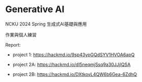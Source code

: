 # Generative AI

NCKU 2024 Spring 生成式AI基礎與應用

作業與個人練習



Report:

- project 1: https://hackmd.io/9sp43ypGQdSYV1HVOA6apQ

- project 2A: https://hackmd.io/dI5neqmjSsq9a30JJjlQSA

- project 2B: https://hackmd.io/DXtkovL4QW6b6Gea-6ZdhQ
